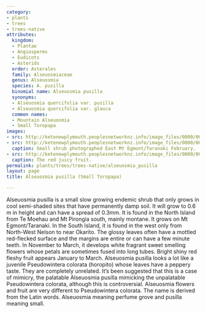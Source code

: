 ```yaml
---
category:
- plants
- trees
- trees-native
attributes:
  kingdom:
  - Plantae
  - Angiosperms
  - Eudicots
  - Asterids
  order: Asterales
  family: Alseuosmiaceae
  genus: Alseuosmia
  species: A. pusilla
  binomial name: Alseuosmia pusilla
  synonyms:
  - Alseuosmia quercifolia var. pusilla
  - Alseuosmia quercifolia var. glauca
  common names:
  - Mountain Alseuosmia
  - Small Toropapa
images:
- src: http://ketenewplymouth.peoplesnetworknz.info/image_files/0000/0007/0754/Alseuosmia_pusilla.JPG
- src: http://ketenewplymouth.peoplesnetworknz.info/image_files/0000/0007/0739/Alseuosmia_pusilla2.JPG
  caption: Small shrub photographed East Mt Egmont/Taranaki February.
- src: http://ketenewplymouth.peoplesnetworknz.info/image_files/0000/0007/0744/Alseuosmia_pusilla3.JPG
  caption: The red juicy fruit.
permalink: plants/trees/trees-native/alseuosmia_pusilla
layout: page
title: Alseuosmia pusilla (Small Toropapa)

---
```

Alseuosmia pusilla is a small slow growing endemic shrub that only grows in cool semi-shaded sites that have permanently damp soil. It will grow to 0.6 m in height and can have a spread of 0.3mm.
It is found in the North Island from Te Moehau and Mt Pirongia south, mainly montane. It grows on Mt Egmont/Taranaki. In the South Island, it is found in the west only from North-West Nelson to near Okarito.
The glossy leaves often have a mottled red-flecked surface and the margins are entire or can have a few minute teeth.
In November to March, it develops white fragrant sweet smelling flowers whose petals are sometimes fused into long tubes.
Bright shiny red fleshy fruit appears January to March.
Alseuosmia pusilla looks a lot like a juvenile Pseudowintera colorata (horopito) whose leaves have a peppery taste. They are completely unrelated. It’s been suggested that this is a case of mimicry, the palatable Alseuosmia pusilla mimicking the unpalatable Pseudowintera colorata, although this is controversial. Alseuosmia flowers and fruit are very different to Pseudowintera colorata.
The name is derived from the Latin words. Alseuosmia meaning perfume grove and pusilla meaning small.
